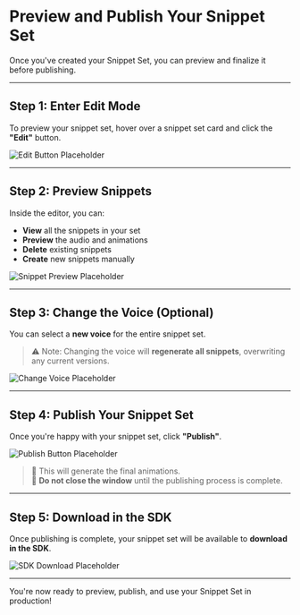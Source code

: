 # Preview and Publish Your Snippet Set

Once you've created your Snippet Set, you can preview and finalize it before publishing.

---

## Step 1: Enter Edit Mode

To preview your snippet set, hover over a snippet set card and click the **"Edit"** button.

![Edit Button Placeholder](path/to/image-edit-button.png)

---

## Step 2: Preview Snippets

Inside the editor, you can:

- **View** all the snippets in your set
- **Preview** the audio and animations
- **Delete** existing snippets
- **Create** new snippets manually

![Snippet Preview Placeholder](path/to/image-snippet-preview.png)

---

## Step 3: Change the Voice (Optional)

You can select a **new voice** for the entire snippet set.

> ⚠️ Note: Changing the voice will **regenerate all snippets**, overwriting any current versions.

![Change Voice Placeholder](path/to/image-change-voice.png)

---

## Step 4: Publish Your Snippet Set

Once you're happy with your snippet set, click **"Publish"**.

![Publish Button Placeholder](path/to/image-publish-button.png)

> 🔄 This will generate the final animations.  
> 🛑 **Do not close the window** until the publishing process is complete.

---

## Step 5: Download in the SDK

Once publishing is complete, your snippet set will be available to **download in the SDK**.

![SDK Download Placeholder](path/to/image-sdk-download.png)

---

You're now ready to preview, publish, and use your Snippet Set in production!
